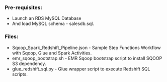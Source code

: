 ### Pre-requisites:

* Launch an RDS MySQL Database
* And load MySQL schema - salesdb.sql.

### Files:

* Sqoop_Spark_Redshift_Pipeline.json  - Sample Step Functions Workflow with Sqoop, Glue and Spark Activities.
* emr_sqoop_bootstrap.sh - EMR Sqoop bootstrap script to install SQOOP S3 dependency.
* glue_redshift_sql.py - Glue wrapper script to execute Redshift SQL scripts.
